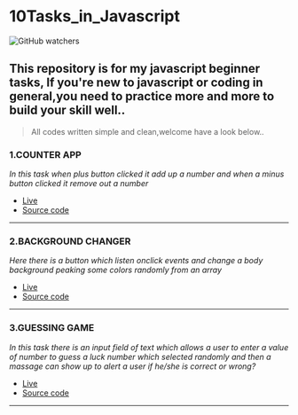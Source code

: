 # 10Tasks_in_Javascript

![GitHub watchers](https://img.shields.io/github/watchers/Pascal488/10Task_in_Javascript?logoColor=blue&style=social)

## This repository is for my javascript beginner tasks, If you're new to javascript or coding in general,you  need to practice more and more to build your skill well..



> All codes written simple and clean,welcome have a look below..
> 

### 1.COUNTER APP
*In this task when plus button clicked it add up a number and when a minus button clicked it remove out a number*
- [Live]()
- [Source code]()

***

### 2.BACKGROUND CHANGER
*Here there is a button which listen onclick events*
*and change a body background peaking some colors randomly from an array*
- [Live]()
- [Source code]() 

***

### 3.GUESSING GAME
*In this task there is an input field of text which allows a user to enter a value of number to guess a luck number which selected randomly*
*and then a massage can show up to alert a user if he/she is correct or wrong?*
- [Live]()
- [Source code]() 

***





